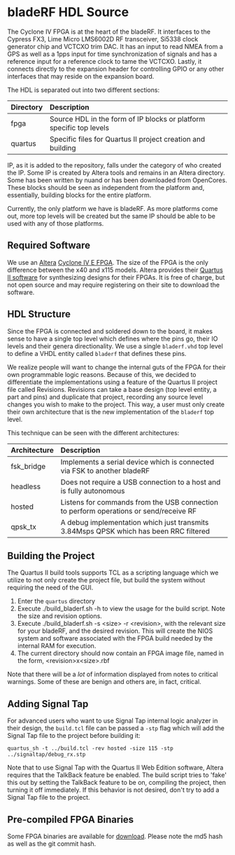 # bladeRF HDL Source #
The Cyclone IV FPGA is at the heart of the bladeRF.  It interfaces to the Cypress FX3, Lime Micro LMS6002D RF transceiver, Si5338 clock generator chip and VCTCXO trim DAC.  It has an input to read NMEA from a GPS as well as a 1pps input for time synchronization of signals and has a reference input for a reference clock to tame the VCTCXO.  Lastly, it connects directly to the expansion header for controlling GPIO or any other interfaces that may reside on the expansion board.

The HDL is separated out into two different sections:

| Directory | Description                                                           |
| :-------- | :-------------------------------------------------------------------- |
| fpga      | Source HDL in the form of IP blocks or platform specific top levels   |
| quartus   | Specific files for Quartus II project creation and building           |

IP, as it is added to the repository, falls under the category of who created the IP.  Some IP is created by Altera tools and remains in an Altera directory.  Some has been written by nuand or has been downloaded from OpenCores.  These blocks should be seen as independent from the platform and, essentially, building blocks for the entire platform.

Currently, the only platform we have is bladeRF.  As more platforms come out, more top levels will be created but the same IP should be able to be used with any of those platforms.

## Required Software ##
We use an [Altera][altera] [Cyclone IV E FPGA][cive].  The size of the FPGA is the only difference between the x40 and x115 models.  Altera provides their [Quartus II software][quartus] for synthesizing designs for their FPGAs.  It is free of charge, but not open source and may require registering on their site to download the software.

[altera]: http://www.altera.com (Altera)
[quartus]: http://www.altera.com/products/software/quartus-ii/web-edition/qts-we-index.html (Quartus II Web Edition Software)
[cive]: http://www.altera.com/devices/fpga/cyclone-iv/overview/cyiv-overview.html

## HDL Structure ##
Since the FPGA is connected and soldered down to the board, it makes sense to have a single top level which defines where the pins go, their IO levels and their genera directionality.  We use a single `bladerf.vhd` top level to define a VHDL entity called `bladerf` that defines these pins.

We realize people will want to change the internal guts of the FPGA for their own programmable logic reasons.  Because of this, we decided to differentiate the implementations using a feature of the Quartus II project file called Revisions.  Revisions can take a base design (top level entity, a part and pins) and duplicate that project, recording any source level changes you wish to make to the project.  This way, a user must only create their own architecture that is the new implementation of the `bladerf` top level.

This technique can be seen with the different architectures:

| Architecture  | Description                                                                           |
| :------------ | :------------------------------------------------------------------------------------ |
| fsk_bridge    | Implements a serial device which is connected via FSK to another bladeRF              |
| headless      | Does not require a USB connection to a host and is fully autonomous                   |
| hosted        | Listens for commands from the USB connection to perform operations or send/receive RF |
| qpsk_tx       | A debug implementation which just transmits 3.84Msps QPSK which has been RRC filtered |

## Building the Project ##
The Quartus II build tools supports TCL as a scripting language which we utilize to not only create the project file, but build the system without requiring the need of the GUI.

1. Enter the `quartus` directory
2. Execute ./build_bladerf.sh -h to view the usage for the build script. Note the size and revision options.
3. Execute ./build_bladerf.sh -s &lt;size&gt; -r &lt;revision&gt;, with the relevant size for your bladeRF, and the desired revision.  This will create the NIOS system and software associated with the FPGA build needed by the internal RAM for execution.
4. The current directory should now contain an FPGA image file, named in the form, &lt;revision&gt;x&lt;size&gt;.rbf

Note that there will be a _lot_ of information displayed from notes to critical warnings.  Some of these are benign and others are, in fact, critical.

## Adding Signal Tap ##
For advanced users who want to use Signal Tap internal logic analyzer in their design, the `build.tcl` file can be passed a `-stp` flag which will add the Signal Tap file to the project before building it:

```
quartus_sh -t ../build.tcl -rev hosted -size 115 -stp ../signaltap/debug_rx.stp
```

Note that to use Signal Tap with the Quartus II Web Edition software, Altera requires that the TalkBack feature be enabled.  The build script tries to 'fake' this out by setting the TalkBack feature to be on, compiling the project, then turning it off immediately.  If this behavior is not desired, don't try to add a Signal Tap file to the project.

## Pre-compiled FPGA Binaries ##
Some FPGA binaries are available for [download][download].  Please note the md5 hash as well as the git commit hash.

[download]: http://nuand.com/fpga (nuand/FPGA Images)

